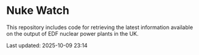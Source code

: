 # Nuke Watch

This repository includes code for retrieving the latest information available on the output of EDF nuclear power plants in the UK.

Last updated: 2025-10-09 23:14